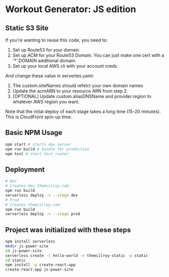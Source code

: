 # Workout Generator: JS edition

## Static S3 Site

If you're wanting to reuse this code, you need to:

1. Set up Route53 for your domain
2. Set up ACM for your Route53 Domain. You can just make one cert with a '*'.DOMAIN additional domain.
3. Set up your local AWS cli with your account creds.

And change these value in serverles.yaml:

1. The custom.siteNames should refelct your own domain names
2. Update the acmARN to your resource ARN from step 2.
3. [OPTIONAL] Update custom.aliasDNSName and provider.region to whatever AWS region you want.

Note that the inital deploy of each stage takes a long time (15-20 minutes). This is CloudFront spin-up time.

## Basic NPM Usage

```bash
npm start # starts dev server
npm run build # bundle for production
npm test # start test runner
```

## Deployment

```bash
# Dev
# Creates dev.themcilroy.com
npm run build
serverless deploy -v --stage dev
# Prod
# Creates themcilroy.com
npm run build
serverless deploy -v --stage prod
```

## Project was initialized with these steps

```bash
npm install serverless
mkdir js-power-site
cd js-power-site
serverless create -t hello-world -n themcilroy-static -p static
cd static
npm install -g create-react-app
create-react-app js-power-site
```
